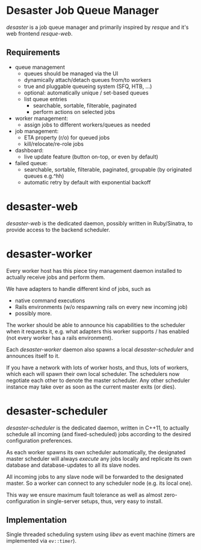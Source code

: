 
# Desaster Job Queue Manager

_desaster_ is a job queue manager and primarily inspired by _resque_ and it's web frontend _resque-web_.

## Requirements

- queue management
  - queues should be managed via the UI
  - dynamically attach/detach queues from/to workers
  - true and pluggable queueing system (SFQ, HTB, ...)
  - optional: automatically unique / set-based queues
  - list queue entries
    - searchable, sortable, filterable, paginated
    - perform actions on selected jobs
- worker management:
  - assign jobs to different workers/queues as needed
- job management:
  - ETA property (r/o) for queued jobs
  - kill/relocate/re-role jobs
- dashboard:
  - live update feature (button on-top, or even by default)
- failed queue: 
  - searchable, sortable, filterable, paginated, groupable (by originated queues e.g.^hh)
  - automatic retry by default with exponential backoff

# desaster-web

_desaster-web_ is the dedicated daemon, possibly written in Ruby/Sinatra,
to provide access to the backend scheduler.

# desaster-worker

Every worker host has this piece tiny management daemon installed to
actually receive jobs and perform them.

We have adapters to handle different kind of jobs, such as

- native command executions
- Rails environments (w/o respawning rails on every new incoming job)
- possibly more.

The worker should be able to announce his capabilities to the scheduler when
it requests it, e.g. what adapters this worker supports / has enabled (not every
worker has a rails environment).

Each _desaster-worker_ daemon also spawns a local _desaster-scheduler_
and announces itself to it.

If you have a network with lots of worker hosts, and thus, lots of workers,
which each will spawn their own local scheduler.
The schedulers now negotiate each other to denote the master scheduler.
Any other scheduler instance may take over as soon as the current master
exits (or dies).

# desaster-scheduler

_desaster-scheduler_ is the dedicated daemon, written in C++11, to
actually schedule all incoming (and fixed-scheduled) jobs according to the
desired configuration preferences.

As each worker spawns its own scheduler automatically, the designated master
scheduler will always *execute* any jobs locally and replicate its own
database and database-updates to all its slave nodes.

All incoming jobs to any slave node will be forwarded to the designated master.
So a worker can connect to any scheduler node (e.g. its local one).

This way we ensure maximum fault tolerance as well as almost zero-configuration
in single-server setups, thus, very easy to install.

## Implementation

Single threaded scheduling system using _libev_ as event machine
(timers are implemented via `ev::timer`).

